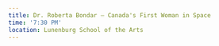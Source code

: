 ```yaml
---
title: Dr. Roberta Bondar – Canada's First Woman in Space
time: '7:30 PM'
location: Lunenburg School of the Arts
---
```

